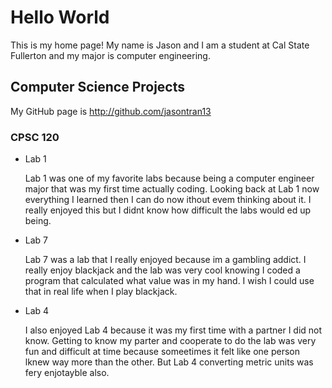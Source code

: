 # Hello World

This is my home page! My name is Jason and I am a student at Cal State Fullerton and my major is computer engineering.

## Computer Science Projects

My GitHub page is http://github.com/jasontran13

### CPSC 120

* Lab 1

    Lab 1 was one of my favorite labs because being a computer engineer major that was my first time actually coding. Looking back at Lab 1 now everything I learned then I can do now ithout evem thinking about it. I really enjoyed this but I didnt know how difficult the labs would ed up being.

* Lab 7

    Lab 7 was a lab that I really enjoyed because im a gambling addict. I really enjoy blackjack and the lab was very cool knowing I coded a program that calculated what value was in my hand. I wish I could use that in real life when I play blackjack.

* Lab 4

    I also enjoyed Lab 4 because it was my first time with a partner I did not know. Getting to know my parter and cooperate to do the lab was very fun and difficult at time because someetimes it felt like one person lknew way more than the other. But Lab 4 converting metric units was fery enjotayble also.